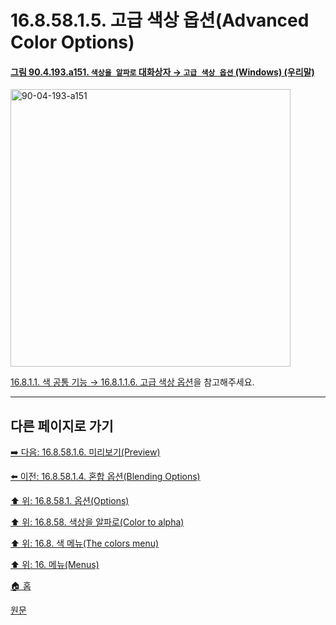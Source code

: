 # 16.8.58.1.5. 고급 색상 옵션(Advanced Color Options)

<a id="90-04-193-a151"></a>

#### [그림 90.4.193.a151. `색상을 알파로` 대화상자 → `고급 색상 옵션` (Windows) (우리말)](./90-04-0193-color_to_alpha.md#90-04-193-a151)
<img width="448" height="444" alt="90-04-193-a151" src="https://github.com/user-attachments/assets/86fadb7e-3d02-4f3f-b6fa-cd88b385cb3d" />

[16.8.1.1. 색 공통 기능 → 16.8.1.1.6. 고급 색상 옵션](./16-08-01-01-06-advanced_color_options.md)을 참고해주세요.

***

## 다른 페이지로 가기

[➡️ 다음: 16.8.58.1.6. 미리보기(Preview)](./16-08-58-01-06-preview.md)

[⬅️ 이전: 16.8.58.1.4. 혼합 옵션(Blending Options)](./16-08-58-01-04-blending_options.md)

[⬆️ 위: 16.8.58.1. 옵션(Options)](./16-08-58-01-00-options.md)

[⬆️ 위: 16.8.58. 색상을 알파로(Color to alpha)](./16-08-58-00-color-to-alpha.md)

[⬆️ 위: 16.8. 색 메뉴(The colors menu)](./16-08-00-the-colors-menu.md)

[⬆️ 위: 16. 메뉴(Menus)](./16-00-menus.md)

[🏠 홈](./00-home.md)

[원문](https://docs.gimp.org/2.10/ko/gimp-filter-color-to-alpha.html#idm34368)